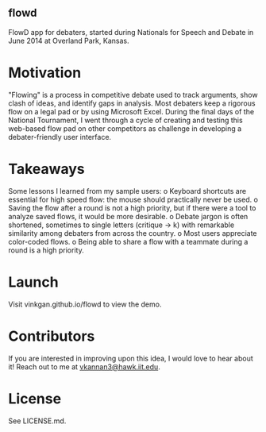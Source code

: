 ## flowd
FlowD app for debaters, started during Nationals for Speech and Debate in June 2014 at Overland Park, Kansas.

# Motivation
"Flowing" is a process in competitive debate used to track arguments, show clash of ideas, and identify gaps in analysis. Most debaters keep a rigorous flow on a legal pad or by using Microsoft Excel. During the final days of the National Tournament, I went through a cycle of creating and testing this web-based flow pad on other competitors as challenge in developing a debater-friendly user interface.

# Takeaways
Some lessons I learned from my sample users:
    o  Keyboard shortcuts are essential for high speed flow: the mouse should practically never be used.
    o  Saving the flow after a round is not a high priority, but if there were a tool to analyze saved flows, it would be more desirable.
    o  Debate jargon is often shortened, sometimes to single letters (critique -> k) with remarkable similarity among debaters from across the country.
    o  Most users appreciate color-coded flows.
    o  Being able to share a flow with a teammate during a round is a high priority.

# Launch
Visit vinkgan.github.io/flowd to view the demo.

# Contributors
If you are interested in improving upon this idea, I would love to hear about it! Reach out to me at vkannan3@hawk.iit.edu.

# License
See LICENSE.md.